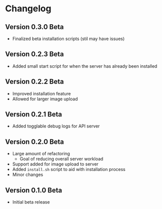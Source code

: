 # Changelog

## Version 0.3.0 Beta
- Finalized beta installation scripts (stil may have issues)

## Version 0.2.3 Beta
- Added small start script for when the server has already been installed

## Version 0.2.2 Beta
- Improved installation feature
- Allowed for larger image upload

## Version 0.2.1 Beta
- Added togglable debug logs for API server

## Version 0.2.0 Beta

- Large amount of refactoring
  - Goal of reducing overall server workload
- Support added for image upload to server
- Added `install.sh` script to aid with installation process
- Minor changes

## Version 0.1.0 Beta
- Initial beta release